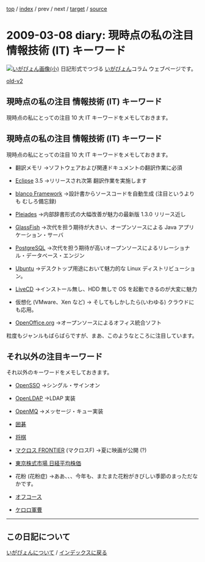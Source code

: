 [top](https://igapyon.github.io/diary/) 
 / [index](https://igapyon.github.io/diary/2009/index.html) 
 / prev 
 / next 
 / [target](https://igapyon.github.io/diary/2009/ig090308.html) 
 / [source](https://github.com/igapyon/diary/blob/gh-pages/2009/ig090308.html.src.md) 

2009-03-08 diary: 現時点の私の注目 情報技術 (IT) キーワード
=====================================================================================================
[![いがぴょん画像(小)](https://igapyon.github.io/diary/images/iga200306s.jpg "いがぴょん")](https://igapyon.github.io/diary/memo/memoigapyon.html) 日記形式でつづる [いがぴょん](https://igapyon.github.io/diary/memo/memoigapyon.html)コラム ウェブページです。

[old-v2](ig090308-orig.html)

## 現時点の私の注目 情報技術 (IT) キーワード

現時点の私にとっての注目 10 大 IT キーワードをメモしておきます。

## 現時点の私の注目 情報技術 (IT) キーワード

現時点の私にとっての注目 10 大 IT キーワードをメモしておきます。
* 翻訳メモリ
  →ソフトウェアおよび関連ドキュメントの翻訳作業に必須
  
* [Eclipse](http://www.igapyon.jp/igapyon/diary/keyword/eclipse.html) 3.5
  →リリースされ次第 翻訳作業を実施します
  
* [blanco Framework](http://www.igapyon.jp/blanco/blanco.ja.html)
  →設計書からソースコードを自動生成 (注目というよりも むしろ備忘録)
  
* [Pleiades](http://mergedoc.sourceforge.jp/pleiades.html)
  →内部辞書形式の大幅改善が魅力の最新版 1.3.0 リリース近し
  
* [GlassFish](http://www.igapyon.jp/igapyon/diary/keyword/glassfish.html)
  →次代を担う期待が大きい、オープンソースによる Java アプリケーション・サーバ
  
* [PostgreSQL](http://www.postgresql.jp/)
  →次代を担う期待が高いオープンソースによるリレーショナル・データベース・エンジン
  
* [Ubuntu](http://www.igapyon.jp/igapyon/diary/keyword/ubuntu.html)
  →デスクトップ用途において魅力的な Linux ディストリビューション。
  
* [LiveCD](http://www.igapyon.jp/igapyon/diary/keyword/livecd.html)
  →インストール無し、HDD 無しで OS を起動できるのが大変に魅力
  
* 仮想化 (VMware、Xen など)
  → そしてもしかしたら(いわゆる) クラウドにも応用。
  
* [OpenOffice.org](http://ja.openoffice.org/)
  →オープンソースによるオフィス統合ソフト

粒度もジャンルもばらばらですが、まあ、このようなところに注目しています。

## それ以外の注目キーワード

それ以外のキーワードをメモしておきます。
* [OpenSSO](https://opensso.dev.java.net/ja/)
  →シングル・サインオン
  
* [OpenLDAP](http://www.openldap.org/)
  →LDAP 実装
  
* [OpenMQ](https://mq.dev.java.net/)
  →メッセージ・キュー実装
  
* [囲碁](http://www.igapyon.jp/igapyon/diary/keyword/go.html)
  
* [将棋](http://www.igapyon.jp/igapyon/diary/keyword/shogi.html)
  
* [マクロス FRONTIER](http://www.macrossf.com/) (マクロスF)
  →夏に映画が公開 (?)
  
* [東京株式市場 日経平均株価](http://markets.nikkei.co.jp/kokunai/)
  
* 花粉 (花粉症)
  →ああ、、、今年も、またまた花粉がきびしい季節のまっただなかです。
  
* [オフコース](http://www.emimusic.jp/offcourse/)
  
* [ケロロ軍曹](http://www.sunrise-inc.co.jp/keroro/)


----------------------------------------------------------------------------------------------------

## この日記について
[いがぴょんについて](https://igapyon.github.io/diary/memo/memoigapyon.html) / [インデックスに戻る](https://igapyon.github.io/diary/idxall.html)
